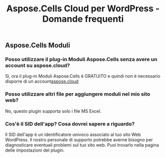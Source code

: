 ﻿---
title: Aspose.Cells Cloud per WordPress - Domande frequenti
second_title: Aspose.Cells Cloud Documen
type: docs
url: /it/aspose-cells-cloud-for-wordpress-faqs/
description: Aspose.Cells Cloud supporta Excel per creare, convertire, unire, dividere, proteggere, operazioni di oggetti interni e così via
weight: 40
---
## Aspose.Cells Moduli
### Posso utilizzare il plug-in Moduli Aspose.Cells senza avere un account su aspose.cloud?
 Sì, ora il plug-in Moduli Aspose.Cells è GRATUITO e quindi non è necessario disporre di un account[aspose.cloud](https://www.aspose.cloud/)
### Posso utilizzare altri file per aggiungere moduli nel mio sito web?
No, questo plugin supporta solo i file MS Excel.
### Cos'è il SID dell'app? Cosa dovrei sapere a riguardo?
Il SID dell'app è un identificatore univoco associato al tuo sito Web WordPress. Il nostro personale di supporto potrebbe averne bisogno per diagnosticare eventuali problemi sul tuo sito web. Puoi trovarlo nella pagina delle impostazioni del plugin.
